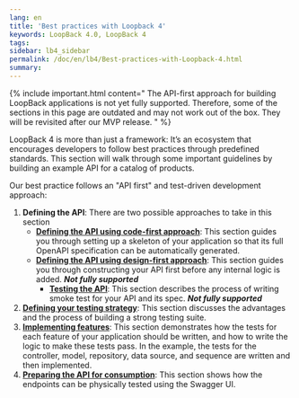 ```yaml
---
lang: en
title: 'Best practices with Loopback 4'
keywords: LoopBack 4.0, LoopBack 4
tags:
sidebar: lb4_sidebar
permalink: /doc/en/lb4/Best-practices-with-Loopback-4.html
summary:
---
```


{% include important.html content="
The API-first approach for building LoopBack
applications is not yet fully supported. Therefore, some of the sections in this
page are outdated and may not work out of the box. They will be revisited after
our MVP release.
" %}

LoopBack 4 is more than just a framework: It’s an ecosystem that encourages developers to follow best practices through predefined standards. This section will walk through some important guidelines by building an example API for a catalog of products.

Our best practice follows an "API first" and test-driven development approach:

1. **Defining the API**: There are two possible approaches to take in this section
   - [**Defining the API using code-first approach**](./Defining-the-API-using-code-first-approach.md): This section guides you through setting up a skeleton of your application so that its full OpenAPI specification can be automatically generated.
   - [**Defining the API using design-first approach**](./Defining-the-API-using-design-first-approach.md): This section guides you through constructing your API first before any internal logic is added. __*Not fully supported*__
     - [**Testing the API**](./Testing-the-API.md): This section describes the process of writing smoke test for your API and its spec. __*Not fully supported*__
2. [**Defining your testing strategy**](./Defining-your-testing-strategy.md): This section discusses the advantages and the process of building a strong testing suite.
3. [**Implementing features**](./Implementing-features.md): This section demonstrates how the tests for each feature of your application should be written, and how to write the logic to make these tests pass. In the example, the tests for the controller, model, repository, data source, and sequence are written and then implemented.
4. [**Preparing the API for consumption**](./Preparing-the-API-for-consumption.md): This section shows how the endpoints can be physically tested using the Swagger UI.
